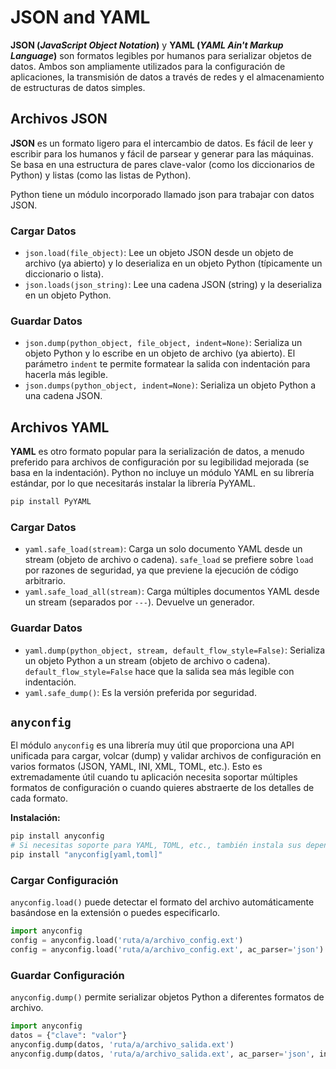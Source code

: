 # JSON and YAML

**JSON (_JavaScript Object Notation_)** y **YAML (_YAML Ain't Markup Language_)** son formatos legibles por humanos para serializar objetos de datos. Ambos son ampliamente utilizados para la configuración de aplicaciones, la transmisión de datos a través de redes y el almacenamiento de estructuras de datos simples.

## Archivos JSON

**JSON** es un formato ligero para el intercambio de datos. Es fácil de leer y escribir para los humanos y fácil de parsear y generar para las máquinas. Se basa en una estructura de pares clave-valor (como los diccionarios de Python) y listas (como las listas de Python).

Python tiene un módulo incorporado llamado json para trabajar con datos JSON.

### Cargar Datos

- `json.load(file_object)`: Lee un objeto JSON desde un objeto de archivo (ya abierto) y lo deserializa en un objeto Python (típicamente un diccionario o lista).
- `json.loads(json_string)`: Lee una cadena JSON (string) y la deserializa en un objeto Python.

### Guardar Datos

- `json.dump(python_object, file_object, indent=None)`: Serializa un objeto Python y lo escribe en un objeto de archivo (ya abierto). El parámetro `indent` te permite formatear la salida con indentación para hacerla más legible.
- `json.dumps(python_object, indent=None)`: Serializa un objeto Python a una cadena JSON.

## Archivos YAML

**YAML** es otro formato popular para la serialización de datos, a menudo preferido para archivos de configuración por su legibilidad mejorada (se basa en la indentación). Python no incluye un módulo YAML en su librería estándar, por lo que necesitarás instalar la librería PyYAML.

```bash
pip install PyYAML
```

### Cargar Datos

- `yaml.safe_load(stream)`: Carga un solo documento YAML desde un stream (objeto de archivo o cadena). `safe_load` se prefiere sobre `load` por razones de seguridad, ya que previene la ejecución de código arbitrario.
- `yaml.safe_load_all(stream)`: Carga múltiples documentos YAML desde un stream (separados por `---`). Devuelve un generador.

### Guardar Datos

- `yaml.dump(python_object, stream, default_flow_style=False)`: Serializa un objeto Python a un stream (objeto de archivo o cadena). `default_flow_style=False` hace que la salida sea más legible con indentación.
- `yaml.safe_dump()`: Es la versión preferida por seguridad.

## `anyconfig`

El módulo `anyconfig` es una librería muy útil que proporciona una API unificada para cargar, volcar (dump) y validar archivos de configuración en varios formatos (JSON, YAML, INI, XML, TOML, etc.). Esto es extremadamente útil cuando tu aplicación necesita soportar múltiples formatos de configuración o cuando quieres abstraerte de los detalles de cada formato.

**Instalación:**

```bash
pip install anyconfig
# Si necesitas soporte para YAML, TOML, etc., también instala sus dependencias
pip install "anyconfig[yaml,toml]"
```

### Cargar Configuración

`anyconfig.load()` puede detectar el formato del archivo automáticamente basándose en la extensión o puedes especificarlo.

```python
import anyconfig
config = anyconfig.load('ruta/a/archivo_config.ext')
config = anyconfig.load('ruta/a/archivo_config.ext', ac_parser='json') # Forzar parser
```

### Guardar Configuración

`anyconfig.dump()` permite serializar objetos Python a diferentes formatos de archivo.

```python
import anyconfig
datos = {"clave": "valor"}
anyconfig.dump(datos, 'ruta/a/archivo_salida.ext')
anyconfig.dump(datos, 'ruta/a/archivo_salida.ext', ac_parser='json', indent=4)
```
